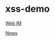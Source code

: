 # xss-demo

[Web IM](https://hilongjw.github.io/xss-demo/#/)


[News](https://hilongjw.github.io/xss-demo/#/news?tag=%E7%A7%91%E6%8A%80%E6%96%B0%E9%97%BB)

